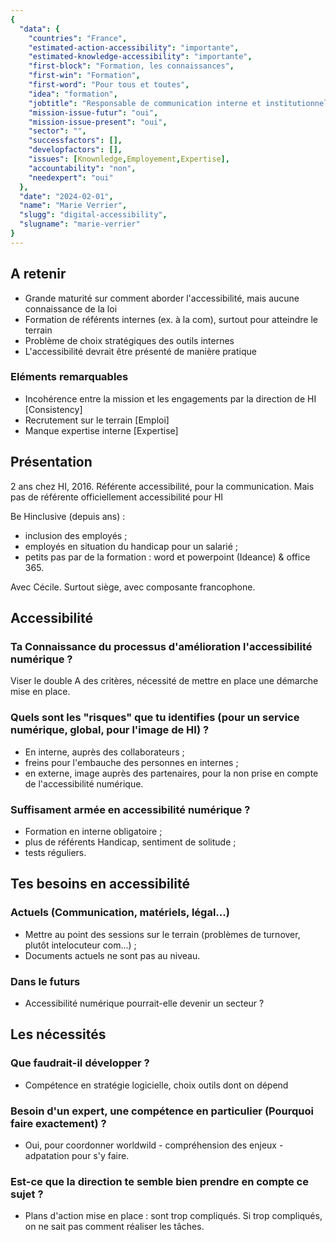 ```yaml
---
{
  "data": {
    "countries": "France",
    "estimated-action-accessibility": "importante",
    "estimated-knowledge-accessibility": "importante",
    "first-block": "Formation, les connaissances",
    "first-win": "Formation",
    "first-word": "Pour tous et toutes",
    "idea": "formation",
    "jobtitle": "Responsable de communication interne et institutionnelle",
    "mission-issue-futur": "oui",
    "mission-issue-present": "oui",
    "sector": "",
    "successfactors": [],
    "developfactors": [],
    "issues": [Knownledge,Employement,Expertise],
    "accountability": "non",
    "needexpert": "oui"
  },
  "date": "2024-02-01",
  "name": "Marie Verrier",
  "slugg": "digital-accessibility",
  "slugname": "marie-verrier"
}
---
```


## A retenir

  - Grande maturité sur comment aborder l'accessibilité, mais aucune connaissance de la loi
  - Formation de référents internes (ex. à la com), surtout pour atteindre le terrain
  - Problème de choix stratégiques des outils internes
  - L'accessibilité devrait être présenté de manière pratique

### Eléments remarquables
 
 - Incohérence entre la mission et les engagements par la direction de HI [Consistency]
 - Recrutement sur le terrain [Emploi]
 - Manque expertise interne [Expertise]

## Présentation

2 ans chez HI, 2016. Référente accessibilité, pour la communication. Mais pas de référente officiellement accessibilité pour HI

Be Hinclusive (depuis ans) :

  - inclusion des employés ;
  - employés en situation du handicap pour un salarié ;
  - petits pas par de la formation : word et powerpoint (Ideance) & office 365. 

Avec Cécile. Surtout siège, avec composante francophone.

## Accessibilité

### Ta Connaissance du processus d'amélioration l'accessibilité numérique ?

Viser le double A des critères, nécessité de mettre en place une démarche mise en place. 

### Quels sont les "risques" que tu identifies (pour un service numérique, global, pour l'image de HI) ?

 - En interne, auprès des collaborateurs ;
 - freins pour l'embauche des personnes en internes ;
 - en externe, image auprès des partenaires, pour la non prise en compte de l'accessibilité numérique.

### Suffisament armée en accessibilité numérique ?

 - Formation en interne obligatoire ;
 - plus de référents Handicap, sentiment de solitude ;
 - tests réguliers.

## Tes besoins en accessibilité

### Actuels (Communication, matériels, légal...)

 - Mettre au point des sessions sur le terrain (problèmes de turnover, plutôt intelocuteur com...) ; 
 - Documents actuels ne sont pas au niveau. 

### Dans le futurs

 - Accessibilité numérique pourrait-elle devenir un secteur ?

## Les nécessités

### Que faudrait-il développer ?

 - Compétence en stratégie logicielle, choix outils dont on dépend

### Besoin d'un expert, une compétence en particulier (Pourquoi faire exactement) ?

 - Oui, pour coordonner worldwild - compréhension des enjeux - adpatation pour s'y faire.

### Est-ce que la direction te semble bien prendre en compte ce sujet ?

 - Plans d'action mise en place : sont trop compliqués. Si trop compliqués, on ne sait pas comment réaliser les tâches.  

